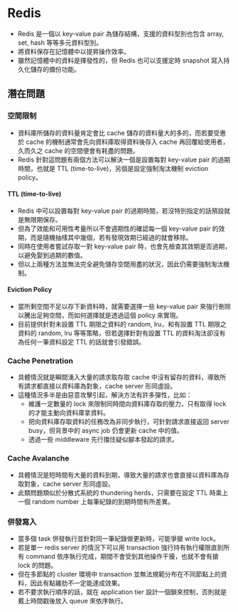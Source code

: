# Redis
- Redis 是一個以 key-value pair 為儲存結構，支援的資料型別也包含 array, set, hash 等等多元資料型別。
- 將資料保存在記憶體中以提昇操作效率。
- 雖然記憶體中的資料是揮發性的，但 Redis 也可以支援定時 snapshot 寫入持久化儲存的備份功能。

## 潛在問題

### 空間限制
- 資料庫所儲存的資料量肯定會比 cache 儲存的資料量大的多的，而若要受惠於 cache 的機制通常會先向資料庫取得資料後存入 cache 再回覆給使用者，久而久之 cache 的空間便會有耗盡的問題。
- Redis 針對這問題有兩個方法可以解決一個是設置每對 key-value pair 的過期時間，也就是 TTL (time-to-live)，另個是設定強制淘汰機制 eviction policy。

#### TTL (time-to-live)
- Redis 中可以設置每對 key-value pair 的過期時間，若沒特別指定的話預設就是無限期保存。
- 但為了效能和可用性考量所以不會週期性的確認每一個 key-value pair 的效期，而是隨機抽樣其中幾個，若有發現效期已經過的就會移除。
- 同時在使用者嘗試存取一對 key-value pair 時，也會先檢查其效期是否過期，以避免娶到過期的數值。
- 但以上兩種方法並無法完全避免儲存空間用盡的狀況，因此仍需要強制淘汰機制。

#### Eviction Policy
- 當所剩空間不足以存下新資料時，就需要選擇一些 key-value pair 來強行刪除以騰出足夠空間，而如何選擇就是透過這個 policy 來實現。
- 目前提供針對未設置 TTL 期限之資料的 random, lru，和有設置 TTL 期限之資料的 random, lru 等等策略，但若選擇針對有設置 TTL 的資料淘汰卻沒有為任何一筆資料設定 TTL 的話就會引發錯誤。

### Cache Penetration
- 具體情況就是瞬間湧入大量的請求取存取 cache 中沒有留存的資料，導致所有請求都直接以資料庫為對象，cache server 形同虛設。
- 這種情況多半是由惡意攻擊引起，解決方法有許多彈性，比如：
  - 維護一定數量的 lock 來限制同時間向資料庫存取的壓力，只有取得 lock 的才能主動向資料庫拿資料。
  - 把向資料庫存取資料的任務改為非同步執行，可針對請求直接返回 server busy，但背景中的 async job 仍會更新 cache 中的值。
  - 透過一些 middleware 先行擋住疑似腳本發起的請求。

### Cache Avalanche
- 具體情況是短時間有大量的資料到期，導致大量的請求也會直接以資料庫為存取對象，cache server 形同虛設。
- 此類問題類似於分散式系統的 thundering herds，只需要在設定 TTL 時乘上一個 random number 上每筆紀錄的到期時間有所差異。

### 併發寫入
- 當多個 task 併發執行並針對同一筆紀錄做更新時，可能爭搶 write lock。
- 若是單一 redis server 的情況下可以用 transaction 強行持有執行權限直到所有 command 依序執行完成，期間不會受到其他操作干擾，也就不會有搶 lock 的問題。
- 但在多節點的 cluster 環境中 transaction 並無法規範分布在不同節點上的資料，因此有點雞肋不一定能達成效果。
- 若不要求執行順序的話，就在 application tier 設計一個鎖來控制，否則就是戴上時間戳後放入 queue 來依序執行。

